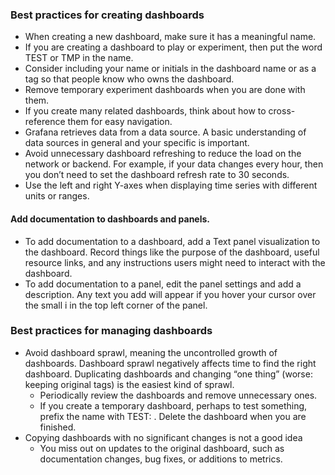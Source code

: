 
### Best practices for creating dashboards

* When creating a new dashboard, make sure it has a meaningful name.
* If you are creating a dashboard to play or experiment, then put the word TEST or TMP in the name.
* Consider including your name or initials in the dashboard name or as a tag so that people know who owns the dashboard.
* Remove temporary experiment dashboards when you are done with them.
* If you create many related dashboards, think about how to cross-reference them for easy navigation. 
* Grafana retrieves data from a data source. A basic understanding of data sources in general and your specific is important.
* Avoid unnecessary dashboard refreshing to reduce the load on the network or backend. For example, if your data changes every hour, then you don’t need to set the dashboard refresh rate to 30 seconds.
* Use the left and right Y-axes when displaying time series with different units or ranges.

#### Add documentation to dashboards and panels.
* To add documentation to a dashboard, add a Text panel visualization to the dashboard. Record things like the purpose of the dashboard, useful resource links, and any instructions users might need to interact with the dashboard.
* To add documentation to a panel, edit the panel settings and add a description. Any text you add will appear if you hover your cursor over the small i in the top left corner of the panel.

### Best practices for managing dashboards
* Avoid dashboard sprawl, meaning the uncontrolled growth of dashboards. Dashboard sprawl negatively affects time to find the right dashboard. Duplicating dashboards and changing “one thing” (worse: keeping original tags) is the easiest kind of sprawl.
   * Periodically review the dashboards and remove unnecessary ones.
   * If you create a temporary dashboard, perhaps to test something, prefix the name with TEST: . Delete the dashboard when you are finished.
* Copying dashboards with no significant changes is not a good idea
   * You miss out on updates to the original dashboard, such as documentation changes, bug fixes, or additions to metrics.
